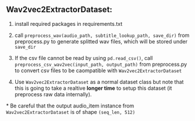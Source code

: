## Wav2vec2ExtractorDataset:

1. install required packages in requirements.txt

2. call `preprocess_wav(audio_path, subtitle_lookup_path, save_dir)` from preprocess.py to generate splitted wav files, which will be stored under `save_dir`

3. If the csv file cannot be read by using `pd.read_csv()`, call `preprocess_csv_wav2vec(input_path, output_path)` from preprocess.py to convert csv files to be caompatible with `Wav2vec2ExtractorDataset`

4. Use `Wav2vec2ExtractorDataset` as a normal dataset class but note that this is going to take a realtive **longer time** to setup this dataset (it preprocess raw data internally). 

\* Be careful that the output audio_item instance from `Wav2vec2ExtractorDataset` is of shape `(seq_len, 512)`